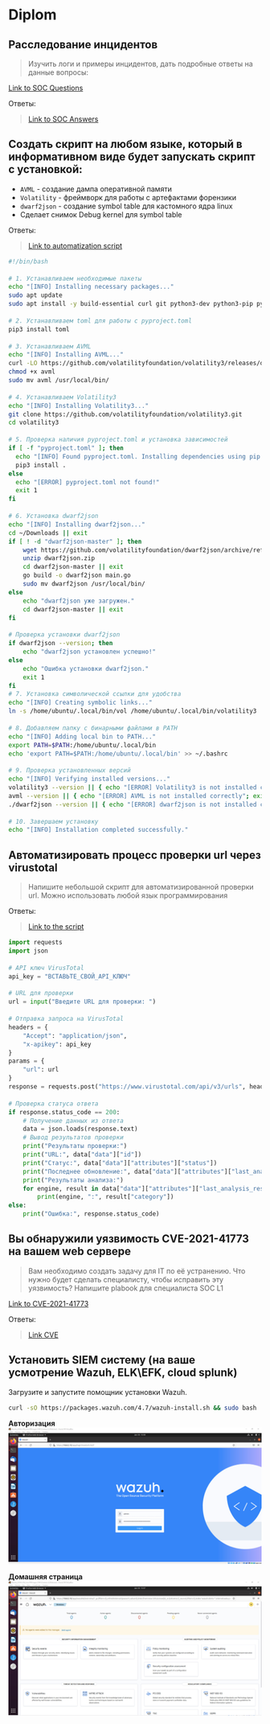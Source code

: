 # Diplom

## Расследование инцидентов

> Изучить логи и примеры инцидентов, дать подробные ответы на данные вопросы:

[Link to SOC Questions](new-Diplom/docs/SOC%20Practical_.docx)

Ответы:

> [Link to SOC Answers](new-Diplom/docs/SOC%20Practical_%20Answers.docx)

## Создать скрипт на любом языке, который в информативном виде будет запускать скрипт с установкой:

* `AVML` - создание дампа оперативной памяти
* `Volatility` - фреймворк для работы с артефактами форензики
* `dwarf2json` - создание symbol table для кастомного ядра linux
* Сделает снимок Debug kernel для symbol table

Ответы:

> [Link to automatization script](new-Diplom/bin/scr1.txt)

```sh
#!/bin/bash

# 1. Устанавливаем необходимые пакеты
echo "[INFO] Installing necessary packages..."
sudo apt update
sudo apt install -y build-essential curl git python3-dev python3-pip python3-setuptools python3-wheel cmake unzip

# 2. Устанавливаем toml для работы с pyproject.toml
pip3 install toml

# 3. Устанавливаем AVML
echo "[INFO] Installing AVML..."
curl -LO https://github.com/volatilityfoundation/volatility3/releases/download/avml/avml
chmod +x avml
sudo mv avml /usr/local/bin/

# 4. Устанавливаем Volatility3
echo "[INFO] Installing Volatility3..."
git clone https://github.com/volatilityfoundation/volatility3.git
cd volatility3

# 5. Проверка наличия pyproject.toml и установка зависимостей
if [ -f "pyproject.toml" ]; then
  echo "[INFO] Found pyproject.toml. Installing dependencies using pip..."
  pip3 install .
else
  echo "[ERROR] pyproject.toml not found!"
  exit 1
fi

# 6. Установка dwarf2json
echo "[INFO] Installing dwarf2json..."
cd ~/Downloads || exit
if [ ! -d "dwarf2json-master" ]; then
    wget https://github.com/volatilityfoundation/dwarf2json/archive/refs/heads/master.zip -O dwarf2json.zip
    unzip dwarf2json.zip
    cd dwarf2json-master || exit
    go build -o dwarf2json main.go
    sudo mv dwarf2json /usr/local/bin/
else
    echo "dwarf2json уже загружен."
    cd dwarf2json-master || exit
fi

# Проверка установки dwarf2json
if dwarf2json --version; then
    echo "dwarf2json установлен успешно!"
else
    echo "Ошибка установки dwarf2json."
    exit 1
fi
# 7. Установка символической ссылки для удобства
echo "[INFO] Creating symbolic links..."
ln -s /home/ubuntu/.local/bin/vol /home/ubuntu/.local/bin/volatility3

# 8. Добавляем папку с бинарными файлами в PATH
echo "[INFO] Adding local bin to PATH..."
export PATH=$PATH:/home/ubuntu/.local/bin
echo 'export PATH=$PATH:/home/ubuntu/.local/bin' >> ~/.bashrc

# 9. Проверка установленных версий
echo "[INFO] Verifying installed versions..."
volatility3 --version || { echo "[ERROR] Volatility3 is not installed correctly"; exit 1; }
avml --version || { echo "[ERROR] AVML is not installed correctly"; exit 1; }
./dwarf2json --version || { echo "[ERROR] dwarf2json is not installed correctly"; exit 1; }

# 10. Завершаем установку
echo "[INFO] Installation completed successfully."
```

## Автоматизировать процесс проверки url через virustotal

> Напишите небольшой скрипт для автоматизированной проверки url. Можно использовать любой язык программирования

Ответы:

> [Link to the script](new-Diplom/bin/url.py)

```py
import requests
import json

# API ключ VirusTotal
api_key = "ВСТАВЬТЕ_СВОЙ_API_КЛЮЧ"

# URL для проверки
url = input("Введите URL для проверки: ")

# Отправка запроса на VirusTotal
headers = {
    "Accept": "application/json",
    "x-apikey": api_key
}
params = {
    "url": url
}
response = requests.post("https://www.virustotal.com/api/v3/urls", headers=headers, params=params)

# Проверка статуса ответа
if response.status_code == 200:
    # Получение данных из ответа
    data = json.loads(response.text)
    # Вывод результатов проверки
    print("Результаты проверки:")
    print("URL:", data["data"]["id"])
    print("Статус:", data["data"]["attributes"]["status"])
    print("Последнее обновление:", data["data"]["attributes"]["last_analysis_stats"])
    print("Результаты анализа:")
    for engine, result in data["data"]["attributes"]["last_analysis_results"].items():
        print(engine, ":", result["category"])
else:
    print("Ошибка:", response.status_code)


```

## Вы обнаружили уязвимость CVE-2021-41773 на вашем web сервере

> Вам необходимо создать задачу для IT по её устранению. Что нужно будет сделать специалисту, чтобы исправить эту уязвимость? Напишите plabook для специалиста SOC L1

[Link to CVE-2021-41773](https://nvd.nist.gov/vuln/detail/CVE-2021-41773)

Ответы:

> [Link CVE](new-Diplom/docs/CVE-2021-41773.docx)

## Установить SIEM систему (на ваше усмотрение Wazuh, ELK\EFK, cloud splunk)

Загрузите и запустите помощник установки Wazuh.

```bash
curl -sO https://packages.wazuh.com/4.7/wazuh-install.sh && sudo bash ./wazuh-install.sh -a
```

**Авторизация**
![img](new-Diplom/images/2.jpg)

**Домашняя страница**
![img](new-Diplom/images/1.jpg)


